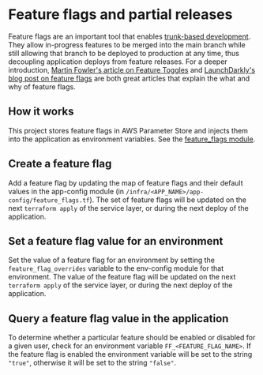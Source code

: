 # Feature flags and partial releases

Feature flags are an important tool that enables [trunk-based development](https://trunkbaseddevelopment.com/). They allow in-progress features to be merged into the main branch while still allowing that branch to be deployed to production at any time, thus decoupling application deploys from feature releases. For a deeper introduction, [Martin Fowler's article on Feature Toggles](https://martinfowler.com/articles/feature-toggles.html) and [LaunchDarkly's blog post on feature flags](https://launchdarkly.com/blog/what-are-feature-flags/) are both great articles that explain the what and why of feature flags.

## How it works

This project stores feature flags in AWS Parameter Store and injects them into the application as environment variables. See the [feature_flags module](/infra/modules/feature_flags/).

## Create a feature flag

Add a feature flag by updating the map of feature flags and their default values in the app-config module (in `/infra/<APP_NAME>/app-config/feature_flags.tf`). The set of feature flags will be updated on the next `terraform apply` of the service layer, or during the next deploy of the application.

## Set a feature flag value for an environment

Set the value of a feature flag for an environment by setting the `feature_flag_overrides` variable to the env-config module for that environment. The value of the feature flag will be updated on the next `terraform apply` of the service layer, or during the next deploy of the application.

## Query a feature flag value in the application

To determine whether a particular feature should be enabled or disabled for a given user, check for an environment variable `FF_<FEATURE_FLAG_NAME>`. If the feature flag is enabled the environment variable will be set to the string `"true"`, otherwise it will be set to the string `"false"`.
